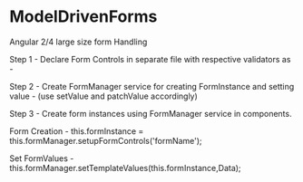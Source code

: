 # ModelDrivenForms
Angular 2/4 large size form Handling

Step 1 - Declare Form Controls in separate file with respective validators as -  

Step 2 - Create FormManager service for creating FormInstance and setting value - (use setValue and patchValue accordingly)

Step 3 - Create form instances using FormManager service in components.

  Form Creation - this.formInstance = this.formManager.setupFormControls('formName');
  
  
  Set FormValues - this.formManager.setTemplateValues(this.formInstance,Data);
  
  
